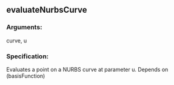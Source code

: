 ## evaluateNurbsCurve
### Arguments: 
curve, u
### Specification: 
Evaluates a point on a NURBS curve at parameter u. Depends on (basisFunction)
